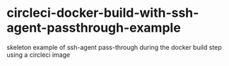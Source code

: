 # circleci-docker-build-with-ssh-agent-passthrough-example
skeleton example of ssh-agent pass-through during the docker build step using a circleci image
